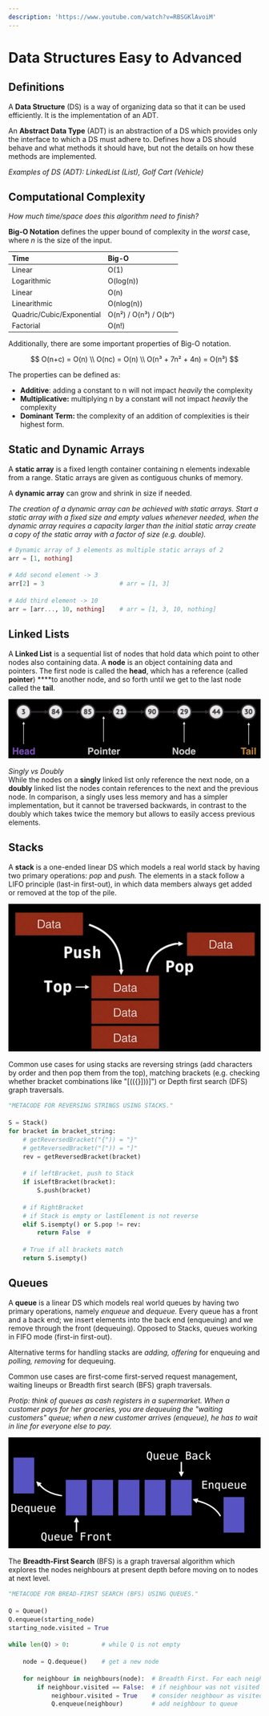```yaml
---
description: 'https://www.youtube.com/watch?v=RBSGKlAvoiM'
---
```


# Data Structures Easy to Advanced

## Definitions

A **Data Structure** \(DS\) is a way of organizing data so that it can be used efficiently. It is the implementation of an ADT. 

An **Abstract Data Type** \(ADT\) is an abstraction of a DS which provides only the interface to which a DS must adhere to. Defines how a DS should behave and what methods it should have, but not the details on how these methods are implemented.

_Examples of DS \(ADT\): LinkedList \(List\), Golf Cart \(Vehicle\)_



## Computational Complexity

_How much time/space does this algorithm need to finish?_

**Big-O Notation** defines the upper bound of complexity in the _worst_ case, where _n_ is the size of the input.

| Time | Big-O |
| :--- | :--- |
| Linear | O\(1\) |
| Logarithmic | O\(log\(n\)\) |
| Linear | O\(n\) |
| Linearithmic | O\(nlog\(n\)\) |
| Quadric/Cubic/Exponential | O\(n²\) / O\(n³\) / O\(bⁿ\) |
| Factorial | O\(n!\) |

Additionally, there are some important properties of Big-O notation.

$$
O(n+c) = O(n) \\ 
O(nc) = O(n) \\
O(n³ + 7n² + 4n) = O(n³)
$$

The properties can be defined as:  
- **Additive**: adding a constant to n will not impact _heavily_ the complexity  
- **Multiplicative:** multiplying n by a constant will not impact _heavily_ the complexity  
- **Dominant Term:** the complexity of an addition of complexities is their highest form.



## Static and Dynamic Arrays

A **static array** is a fixed length container containing n elements indexable from a range. Static arrays are given as contiguous chunks of memory.

A **dynamic array** can grow and shrink in size if needed.

_The creation of a dynamic array can be achieved with static arrays. Start a static array with a fixed size and empty values whenever needed, when the dynamic array requires a capacity larger than the initial static array create a copy of the static array with a factor of size \(e.g. double\)._

```julia
# Dynamic array of 3 elements as multiple static arrays of 2
arr = [1, nothing]

# Add second element -> 3
arr[2] = 3                     # arr = [1, 3]

# Add third element -> 10
arr = [arr..., 10, nothing]    # arr = [1, 3, 10, nothing]
```



## Linked Lists

A **Linked List** is a sequential list of nodes that hold data which point to other nodes also containing data. A **node** is an object containing data and pointers. The first node is called the **head**, which has a reference \(called **pointer**\) ****to another node, and so forth until we get to the last node called the **tail**.

![Linked Lists Terminology](.gitbook/assets/image%20%282%29.png)

_Singly vs Doubly_  
While the nodes on a **singly** linked list only reference the next node, on a **doubly** linked list  the nodes contain references to the next and the previous node. In comparison, a singly uses less memory and has a simpler implementation, but it cannot be traversed backwards, in contrast to the doubly which takes twice the memory but allows to easily access previous elements. 



## Stacks

A **stack** is a one-ended linear DS which models a real world stack by having two primary operations: _pop_ and _push._ The elements in a stack follow a LIFO principle \(last-in first-out\), in which data members always get added or removed at the top of the pile. 

![Stack, LIFO](.gitbook/assets/image%20%288%29.png)

Common use cases for using stacks are reversing strings \(add characters by order and then pop them from the top\), matching brackets \(e.g. checking whether bracket combinations like "\[\(\({}\]\)\)\]"\) or Depth first search \(DFS\) graph traversals.

```python
"METACODE FOR REVERSING STRINGS USING STACKS."

S = Stack()
for bracket in bracket_string:
    # getReversedBracket("{")) = "}"
    # getReversedBracket("[")) = "]" 
    rev = getReversedBracket(bracket)
    
    # if leftBracket, push to Stack
    if isLeftBracket(bracket):
        S.push(bracket)
        
    # if RightBracket
    # if Stack is empty or lastElement is not reverse
    elif S.isempty() or S.pop != rev:
        return False  # 
    
    # True if all brackets match
    return S.isempty()
```

## Queues

A **queue** is a linear DS which models real world queues by having two primary operations, namely _enqueue_ and _dequeue._ Every queue has a front and a back end; we insert elements into the back end \(enqueuing\) and we remove through the front \(dequeuing\). Opposed to Stacks, queues working in FIFO mode \(first-in first-out\).

Alternative terms for handling stacks are _adding, offering_ for enqueuing and _polling, removing_ for dequeuing.

Common use cases are first-come first-served request management, waiting lineups or Breadth first search \(BFS\) graph traversals.

_Protip: think of queues as cash registers in a supermarket. When a customer pays for her groceries, you are dequeuing the "waiting customers" queue; when a new customer arrives \(enqueue\), he has to wait in line for everyone else to pay._

![Graphical representation of a queue](.gitbook/assets/image%20%283%29.png)

The **Breadth-First Search** \(BFS\) is a graph traversal algorithm which explores the nodes neighbours at present depth before moving on to nodes at next level. 

```python
"METACODE FOR BREAD-FIRST SEARCH (BFS) USING QUEUES."

Q = Queue()
Q.enqueue(starting_node)
starting_node.visited = True

while len(Q) > 0:         # while Q is not empty
    
    node = Q.dequeue()    # get a new node
    
    for neighbour in neighbours(node):  # Breadth First. For each neighbour
        if neighbour.visited == False:  # if neighbour was not visited
            neighbour.visited = True    # consider neighbour as visited
            Q.enqueue(neighbour)        # add neighbour to queue
    

```



